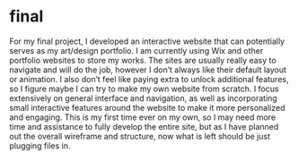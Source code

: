 # final

For my final project, I developed an interactive website that can potentially serves as my art/design portfolio. I am currently using Wix and other portfolio websites to store my works. The sites are usually really easy to navigate and will do the job, however I don’t always like their default layout or animation. I also don’t feel like paying extra to unlock additional features, so I figure maybe I can try to make my own website from scratch. I focus extensively on general interface and navigation, as well as incorporating small interactive features around the website to make it more personalized and engaging. This is my first time ever on my own, so I may need more time and assistance to fully develop the entire site, but as I have planned out the overall wireframe and structure, now what is left should be just plugging files in. 
